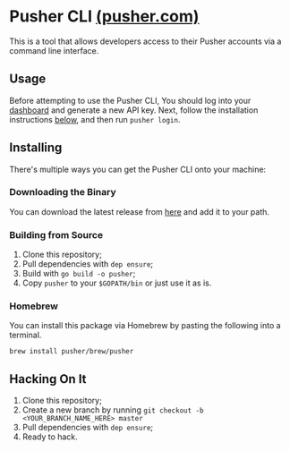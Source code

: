 # Pusher CLI [(pusher.com)](https://pusher.com)

This is a tool that allows developers access to their Pusher accounts via a command line interface. 

## Usage

Before attempting to use the Pusher CLI, You should log into your [dashboard](https://dashboard.pusher.com/accounts/edit) and generate a new API key. Next, follow the installation instructions [below](#installing), and then run `pusher login`.

## Installing

There's multiple ways you can get the Pusher CLI onto your machine:

### Downloading the Binary

You can download the latest release from [here](https://github.com/pusher/cli/releases) and add it to your path.

### Building from Source

1. Clone this repository;
1. Pull dependencies with `dep ensure`;
1. Build with `go build -o pusher`;
1. Copy `pusher` to your `$GOPATH/bin` or just use it as is.

### Homebrew

You can install this package via Homebrew by pasting the following into a terminal.

```
brew install pusher/brew/pusher
```

## Hacking On It

1. Clone this repository;
1. Create a new branch by running `git checkout -b <YOUR_BRANCH_NAME_HERE> master`
1. Pull dependencies with `dep ensure`;
1. Ready to hack.
